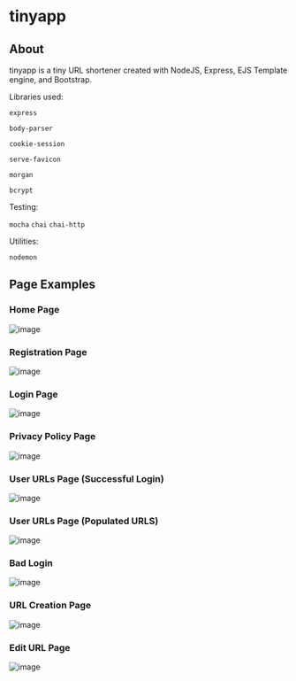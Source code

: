 # tinyapp

## About

tinyapp is a tiny URL shortener created with NodeJS, Express, EJS Template engine, and Bootstrap. 

Libraries used:

```express```

```body-parser```

```cookie-session```

```serve-favicon```

```morgan```

```bcrypt```

Testing:

```mocha```
```chai```
```chai-http```

Utilities:

 ```nodemon```

## Page Examples

### Home Page
![image](https://user-images.githubusercontent.com/8649801/114943261-f441ac80-9e02-11eb-81c0-12f3a5d7fb02.png)

### Registration Page
![image](https://user-images.githubusercontent.com/8649801/114943313-0885a980-9e03-11eb-9ca7-8c13f4999603.png)

### Login Page
![image](https://user-images.githubusercontent.com/8649801/114943377-20f5c400-9e03-11eb-8ff4-32ff0d05a414.png)

### Privacy Policy Page
![image](https://user-images.githubusercontent.com/8649801/114943409-2f43e000-9e03-11eb-83c5-a160f2bbb091.png)

### User URLs Page (Successful Login)
![image](https://user-images.githubusercontent.com/8649801/114944053-2c95ba80-9e04-11eb-9ed7-3beb0fac5224.png)

### User URLs Page (Populated URLS)
![image](https://user-images.githubusercontent.com/8649801/114945086-f5c0a400-9e05-11eb-9026-da6e771cab2d.png)

### Bad Login
![image](https://user-images.githubusercontent.com/8649801/114944899-a8dccd80-9e05-11eb-8578-7f9f0ea3a2f8.png)

### URL Creation Page
![image](https://user-images.githubusercontent.com/8649801/114944954-bdb96100-9e05-11eb-8d23-19e37b38eb9d.png)

### Edit URL Page
![image](https://user-images.githubusercontent.com/8649801/114944996-cb6ee680-9e05-11eb-85ed-1a490d83c3e6.png)


